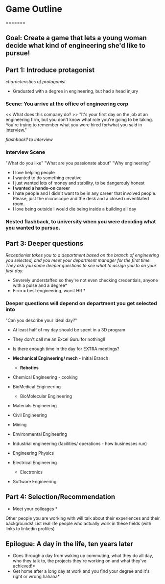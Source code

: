 # Game Outline
=======

## Goal: Create a game that lets a young woman decide what kind of engineering she'd like to pursue!

## Part 1: Introduce protagonist
*characteristics of protagonist*
* Graduated with a degree in engineering, but had a head injury

### Scene: You arrive at the office of engineering corp
<< What does this company do? >>
"It's your first day on the job at an engineering firm, but you don't know what role you're going to be taking. You're trying to remember what you were hired for/what you said in interview."

*flashback? to interview*
### Interview Scene
"What do you like"
"What are you passionate about"
"Why engineering"
* I love helping people
* I wanted to do something creative
* I just wanted lots of money and stability, to be dangerouly honest
* **I wanted a hands-on career**
* I hate people and I didn't want to be in any career that involved people. Please, just the microscope and the desk and a closed unventilated room. 
* I love being outside I would die being inside a building all day

### Nested flashback, to university when you were deciding what you wanted to pursue. 

## Part 3: Deeper questions
*Receptionist takes you to a department based on the branch of engineering you selected, and you meet your department manager for the first time. They ask you some deeper questions to see what to assign you to on your first day.*
* Severely understaffed so they're not even checking credentials, anyone with a pulse and a degree*
* Firm = best engineering, worst HR *

### Deeper questions will depend on department you get selected into
"Can you describe your ideal day?"
* At least half of my day should be spent in a 3D program
* They don't call me an Excel Guru for nothing!!
* Is there enough time in the day for EXTRA meetings?


* **Mechanical Engineering/ mech** - Initial Branch
    * **Robotics**
* Chemical Engineering - cooking
* BioMedical Engineering
    * BioMolecular Engineering
* Materials Engineering

* Civil Engineering
* Mining
* Environmental Engineering
* Industrial engineering (facilities/ operations - how businesses run)

* Engineering Physics

* Electrical Engineering
    * Electronics
* Software Engineering


## Part 4: Selection/Recommendation
* Meet your colleages *

Other people you are working with will talk about their experiences and their backgrounds! 
List real life people who actually work in these fields (with links to linkedin profiles)

## Epilogue: A day in the life, ten years later
* Goes through a day from waking up commuting, what they do all day, who they talk to, the projects they're working on and what they've achieved!*
* Get home after a long day at work and you find your degree and it's right or wrong hahaha*
